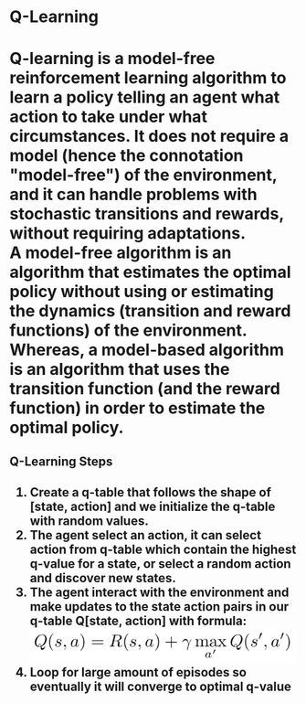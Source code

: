 <h1>Q-Learning<h1>

<p>Q-learning is a model-free reinforcement learning algorithm to learn a policy telling an agent what action to take under what circumstances. It does not require a model (hence the connotation "model-free") of the environment, and it can handle problems with stochastic transitions and rewards, without requiring adaptations.<br>
A model-free algorithm is an algorithm that estimates the optimal policy without using or estimating the dynamics (transition and reward functions) of the environment. Whereas, a model-based algorithm is an algorithm that uses the transition function (and the reward function) in order to estimate the optimal policy.</p>
<h2>Q-Learning Steps<h2>

<p><ol>
<li>Create a q-table that follows the shape of [state, action] and we initialize the q-table with random values.</li>
<li>The agent select an action, it can select action from q-table which contain the highest q-value for a state, or select a random action and discover new states.
<li>The agent interact with the environment and make updates to the state action pairs in our q-table Q[state, action] with formula:</li>
<img src="images/formula.png" alt="q-learning formula">
<li> Loop for large amount of episodes so eventually it will converge to optimal q-value</li></op></p>